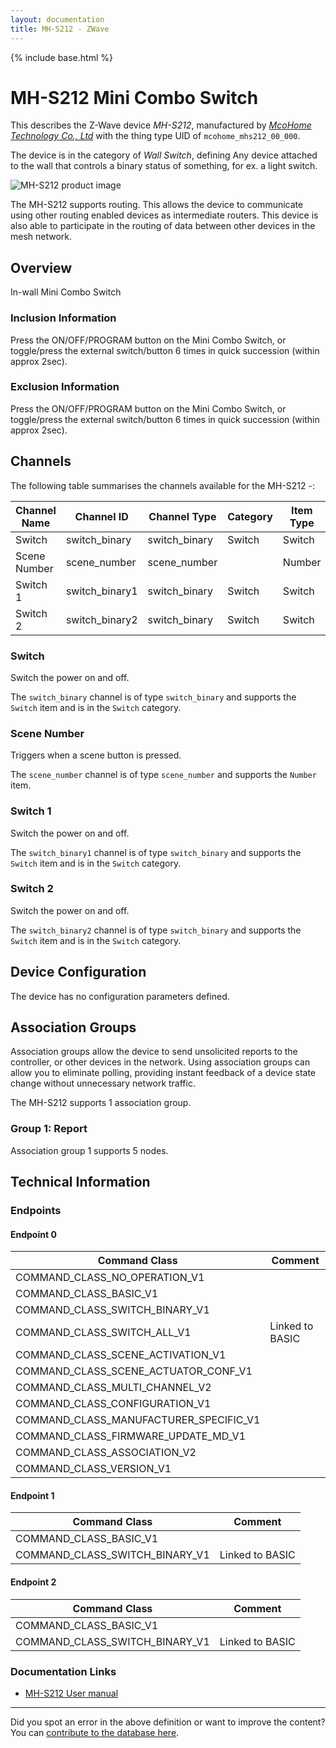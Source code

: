 ```yaml
---
layout: documentation
title: MH-S212 - ZWave
---
```


{% include base.html %}

# MH-S212 Mini Combo Switch
This describes the Z-Wave device *MH-S212*, manufactured by *[McoHome Technology Co., Ltd](http://www.mcohome.com/)* with the thing type UID of ```mcohome_mhs212_00_000```.

The device is in the category of *Wall Switch*, defining Any device attached to the wall that controls a binary status of something, for ex. a light switch.

![MH-S212 product image](https://opensmarthouse.org/zwavedatabase/726/image/)


The MH-S212 supports routing. This allows the device to communicate using other routing enabled devices as intermediate routers.  This device is also able to participate in the routing of data between other devices in the mesh network.

## Overview

In-wall Mini Combo Switch

### Inclusion Information

Press the ON/OFF/PROGRAM button on the Mini Combo Switch, or toggle/press the external switch/button 6 times in quick succession (within approx 2sec).

### Exclusion Information

Press the ON/OFF/PROGRAM button on the Mini Combo Switch, or toggle/press the external switch/button 6 times in quick succession (within approx 2sec).

## Channels

The following table summarises the channels available for the MH-S212 -:

| Channel Name | Channel ID | Channel Type | Category | Item Type |
|--------------|------------|--------------|----------|-----------|
| Switch | switch_binary | switch_binary | Switch | Switch | 
| Scene Number | scene_number | scene_number |  | Number | 
| Switch 1 | switch_binary1 | switch_binary | Switch | Switch | 
| Switch 2 | switch_binary2 | switch_binary | Switch | Switch | 

### Switch
Switch the power on and off.

The ```switch_binary``` channel is of type ```switch_binary``` and supports the ```Switch``` item and is in the ```Switch``` category.

### Scene Number
Triggers when a scene button is pressed.

The ```scene_number``` channel is of type ```scene_number``` and supports the ```Number``` item.

### Switch 1
Switch the power on and off.

The ```switch_binary1``` channel is of type ```switch_binary``` and supports the ```Switch``` item and is in the ```Switch``` category.

### Switch 2
Switch the power on and off.

The ```switch_binary2``` channel is of type ```switch_binary``` and supports the ```Switch``` item and is in the ```Switch``` category.



## Device Configuration

The device has no configuration parameters defined.

## Association Groups

Association groups allow the device to send unsolicited reports to the controller, or other devices in the network. Using association groups can allow you to eliminate polling, providing instant feedback of a device state change without unnecessary network traffic.

The MH-S212 supports 1 association group.

### Group 1: Report


Association group 1 supports 5 nodes.

## Technical Information

### Endpoints

#### Endpoint 0

| Command Class | Comment |
|---------------|---------|
| COMMAND_CLASS_NO_OPERATION_V1| |
| COMMAND_CLASS_BASIC_V1| |
| COMMAND_CLASS_SWITCH_BINARY_V1| |
| COMMAND_CLASS_SWITCH_ALL_V1| Linked to BASIC|
| COMMAND_CLASS_SCENE_ACTIVATION_V1| |
| COMMAND_CLASS_SCENE_ACTUATOR_CONF_V1| |
| COMMAND_CLASS_MULTI_CHANNEL_V2| |
| COMMAND_CLASS_CONFIGURATION_V1| |
| COMMAND_CLASS_MANUFACTURER_SPECIFIC_V1| |
| COMMAND_CLASS_FIRMWARE_UPDATE_MD_V1| |
| COMMAND_CLASS_ASSOCIATION_V2| |
| COMMAND_CLASS_VERSION_V1| |
#### Endpoint 1

| Command Class | Comment |
|---------------|---------|
| COMMAND_CLASS_BASIC_V1| |
| COMMAND_CLASS_SWITCH_BINARY_V1| Linked to BASIC|
#### Endpoint 2

| Command Class | Comment |
|---------------|---------|
| COMMAND_CLASS_BASIC_V1| |
| COMMAND_CLASS_SWITCH_BINARY_V1| Linked to BASIC|

### Documentation Links

* [MH-S212 User manual](https://www.opensmarthouse.org/zwavedatabase/726/mh-S212.pdf)

---

Did you spot an error in the above definition or want to improve the content?
You can [contribute to the database here](https://www.opensmarthouse.org/zwavedatabase/726).
